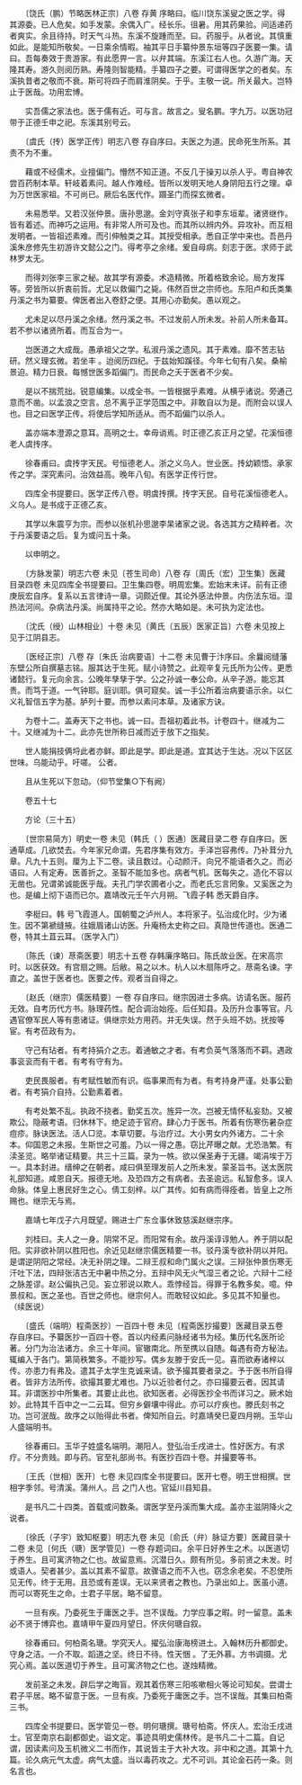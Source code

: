 <!-- { "loadSidebar": true } -->
　　〔饶氏（鹏）节略医林正宗〕八卷 存黄 序略曰。临川饶东溪叟之医之学。得其源委。已人危矣。如手发蒙。余偶入广。经长乐。徂暑。用其药果验。间适递药者爽实。余且待持。时天气斗热。东溪不旋踵而至。曰。药服乎。从者讹。其慎重如此。是能知所敬矣。一日乘余情暇。袖其平日手纂仲景东垣等四子医要一集。请曰。吾每奏效于贵游家。有此愿畀一言。以弁其端。东溪江右人也。久游广海。天隆其寿。游久则阅历熟。寿隆则智能精。手纂四子之要。可谓得医学之的者矣。东溪执昔者之敬而不衰。斯可将四子而肩淮阴矣。于乎。主敬一说。所关最大。岂特止于医哉。功用宏博。

　　实吾儒之家法也。医于儒有近。可与言。故言之。叟名鹏。字九万。以医功冠带于正德壬申之祀。东溪其别号云。

　　〔虞氏（抟）医学正传〕明志八卷 存自序曰。夫医之为道。民命死生所系。其责不为不重。

　　藉或不经儒术。业擅偏门。懵然不知正道。不反几于操刃以杀人乎。粤自神农尝百药制本草。轩岐着素问。越人作难经。皆所以发明天地人身阴阳五行之理。卓为万世医家祖。不可尚已。厥后名医代作。蹑圣门而探玄微者。

　　未易悉举。又若汉张仲景。唐孙思邈。金刘守真张子和李东垣辈。诸贤继作。皆有着述。而神巧之运用。有非常人所可及也。而其所以辨内外。异攻补。而互相发明者。一皆祖述素难。而引伸触类之耳。其授受相承。悉自正学中来也。吾邑丹溪朱彦修先生初游许文懿公之门。得考亭之余绪。爰自母病。刻志于医。求师于武林罗太无。

　　而得刘张李三家之秘。故其学有源委。术造精微。所着格致余论。局方发挥等。旁皆所以折衷前哲。尤足以救偏门之毙。伟然百世之宗师也。东阳卢和氏类集丹溪之书为纂要。俾医者出入卷舒之便。其用心亦勤矣。愚以观之。

　　尤未足以尽丹溪之余绪。然丹溪之书。不过发前人所未发。补前人所未备耳。若不参以诸贤所着。而互合为一。

　　岂医道之大成哉。愚承祖父之学。私淑丹溪之遗风。其于素难。靡不苦志钻研。然义理玄微。若坐丰 。迨阅历四纪。于兹始知蹊径。今年七旬有八矣。桑榆景迫。精力日衰。每憾世医多蹈偏门。而民命之夭于医者不少矣。

　　是以不揣荒拙。锐意编集。以成全书。一皆根据乎素难。从横乎诸说。旁通己意而不凿。以孟浪之空言。总不离乎正学范围之中。非敢自以为是。而附会以误人也。目之曰医学正传。将使后学知所适从。而不蹈偏门以杀人。

　　盖亦端本澄源之意耳。高明之士。幸毋诮焉。时正德乙亥正月之望。花溪恒德老人虞抟序。

　　徐春甫曰。虞抟字天民。号恒德老人。浙之义乌人。世业医。抟幼颖悟。承家传之学。深究素问。治效益高。晚年八旬。有医学正传行世。

　　四库全书提要曰。医学正传八卷。明虞抟撰。抟字天民。自号花溪恒德老人。义乌人。是书成于正德乙亥。

　　其学以朱震亨为宗。而参以张机孙思邈李杲诸家之说。各选其方之精粹者。次于丹溪要语之后。复为或问五十条。

　　以申明之。

　　〔方脉发蒙〕明志六卷 未见〔苍生司命〕八卷 存〔周氏（宏）卫生集〕医藏目录四卷 未见四库全书提要曰。卫生集四卷。明周宏集。宏始末未详。前有正德庚辰宏自序。复系以五言律诗一章。词颇近俚。其论外感法仲景。内伤法东垣。湿热法河间。杂病法丹溪。尚属持平之论。然亦大略如是。未可执为定法也。

　　〔沈氏（绶）山林相业〕十卷 未见〔黄氏（五辰）医家正旨〕六卷 未见按上见于江阴县志。

　　〔医经正宗〕八卷 存〔朱氏 治病要语〕十二卷 未见曹于汴序曰。余曩阅缝藩东壁公所自撰墓志铭。服其达于生死。赋小诗赞之。此观辛复元氏所为公传。更悉诸懿行。复元向余言。公晚年孳孳于学。公之孙诚一奉公命。从辛子游。能忘其贵。而笃于道。一气钟耶。庭训耶。俱可窥矣。诚一手公所着治病要语示余。以仁义礼智信五字为基。胪列十要。而参以素问本草。及诸家方诀。

　　为卷十二。盖寿天下之书也。诚一曰。吾祖初着此书。计卷四十。继减为二十。又继减为十二。此亦先世所称日减而近于放下之指矣。

　　世人能捐技俩埒此者亦鲜。即此是学。即此是道。宜其达于生达。况以下区区世味。乌能动乎。吁嗟。 公者。

　　且从生死以下忽动。（仰节堂集○下有阙）

　　卷五十七

　　方论（三十五）

　　〔世宗易简方〕明史一卷 未见〔韩氏（ ）医通〕医藏目录二卷 存自序曰。医通草成。几欲焚去。今年家兄命谓。先君序集有效方。手泽岂容弗传。乃补茸分九章。凡九十五则。厘为上下二卷。读且数过。心动颜汗。向兄不能语者久之。而必语曰。人有定寿。医善折之。圣智不能加多也。病者气机。医每失之。造化不容以无凿也。兄谓弟诚能医乎哉。夫孔门学农圃者小之。而老氏忘言罔象。又奚医之为也。是编上彻下语而已尔。嘉靖改元壬午六月朔。飞霞子韩 悉天爵自序。

　　李梃曰。韩 号飞霞道人。国朝蜀之泸州人。本将家子。弘治成化时。少为诸生。因不第褫缝掖。往娥眉诸山访医。升庵杨太史称之曰。真隐世传道也。医通二卷，特其土苴云耳。（医学入门）

　　〔陈氏（谏）荩斋医要〕明志十五卷 存韩廉序略曰。陈氏故业医。在宋高宗时。以医获效。有宫扇之赐。后敝。易之以木。杭人以木扇陈呼之。荩斋名谏。字直之。盖世于医者也。医要之传。观者当自得之。

　　〔赵氏（继宗）儒医精要〕一卷 存自序曰。继宗因进士多病。访请名医。服药无效。自考历代方书。脉理药性。配合调治始痊。后任知县。及历升佥事等官。凡遇官僚军民人等有患诸证。俱继宗处方用药。并无失误。然于头班不妨。抚按等宦。有考莅政有为。

　　守己有玷者。有考持狷介之志。着通敏之才者。有考负英气落落而不羁。遇政事衮衮而有干者。有考有守有为。

　　吏民畏服者。有考赋性敏而有识。临事果而有为者。有考持身严谨。处事公勤者。有考狷介自持。公勤素着者。

　　有考处繁不乱。执政不挠者。勤奖五次。旌异一次。岂被无情怀私妄劾。又被欺公。隐蔽考语。归休林下。绝足迹于官府。肆心力于医书。所着有伤寒伤暑杂症痘疹。脉诀医法。活人□览。本草切要。与治疗过。大小男女内外诸方。二十余本。仰国恩之未报。生斯世之可羞。乃以一得之愚。窃比芹曝之献。尤恐浩繁。有渎圣览。略举诸证精要。共三十三篇。录为一帙。欲以保圣寿于无疆。竭涓埃于万一。具本封进。缙绅之在朝者。咸曰俱至理发前人之所未发。蒙圣旨书。送太医院礼部知道。咸恩自天。报德无地。及恐四方之有病者。去圣逾远。私智愈多。误人命脉。体皇上惠民好生之心。倩工刻梓。以广其传。如有病而得痊者。皆皇上之所赐也。继宗无与焉。

　　嘉靖七年戊子六月既望。赐进士广东佥事休致慈溪赵继宗序。

　　刘桂曰。夫人之一身。阴常不足。而阳常有余。故丹溪谆谆勉人。养于阴以配阳。实非欲补阴以胜阳也。余近见赵继宗儒医精要一书。驳丹溪专欲补阴以并阳。是谓逆阴阳之常经。决无补阴之理。二辩王叔和命门属火之误。三辩张仲景伤寒无汗吐下法，四辩张洁古无中暑中热之分。五辩中风无火气湿三者之论。六辩十二经之脉差谬。赵公偏执己见。妄立邪说以欺人。乖悖经旨。得罪于名教多矣。噫。仲景叔和。医之圣也。百世之师也。继宗何人。而敢轻议如此。多见其不知量也。（续医说）

　　〔盛氏（端明）程斋医抄〕一百四十卷 未见〔程斋医抄撮要〕医藏目录五卷 存自序曰。予纂医抄一百四十卷。首以内经素问脉经诸书为经。集历代名医所论著。分门为治法诸方。余三十年间。宦辙南北。所至携以自随。每遇有奇方秘法。辄编入于各门。第简秩繁多。不能抄写。偶乡友滕于安氏一见。喜而欲寿诸梓以传。亦患力有弗及。遣其子太学生克诚来请。欲予撮其要者录之。予于医书所自得者。皆非方法所传。欲撮其要尤难也。乃以近验者付之。亦曰撮要云者。因其请耳。非谓医抄中所集者。其要止此也。欲知医者。必得医抄全书而详习之。厥术始妙。此特其千百中之一二云耳。但穷乡僻壤中得此。亦可以疗疾也。滕氏刻书之功。岂可泯哉。故序之以贻得此书者。俾知所自云。时嘉靖癸巳夏四月朔。玉华山人盛端明书。

　　徐春甫曰。玉华子姓盛名端明。潮阳人。登弘治壬戌进士。性好医方。有求疗。不分贵贱。即与药。官至礼部尚书。有医抄百四十卷。并撮要等书。

　　〔王氏（世相）医开〕七卷 未见四库全书提要曰。医开七卷。明王世相撰。世相字季邻。号清溪。蒲州人。吕 之门人也。官延川县知县。

　　是书凡二十四类。首载或问数条。谓医学至丹溪而集大成。盖亦主滋阴降火之说者。

　　〔徐氏（子宇）致知枢要〕明志九卷 未见〔俞氏（弁）脉证方要〕医藏目录十二卷 未见〔何氏（瑭）医学管见〕一卷 存题词曰。余平日好养生之术。以医道切于养生。且可寓济物之仁也。故留意焉。沉潜日久。颇有所见。多前贤之未发。时或语人。契者甚少。盖以其素不留意。故骤语之而不入也。窃念余老矣。不忍使所见无传。终于无用。且恐或有差误。无以来贤者之教也。乃录出如上。医虽小道。而可以寄死生之命。士君子平居。略不留意。

　　一旦有疾。乃委死生于庸医之手。岂不误哉。力学应事之暇。时一留意。盖未必不贤于博弈也。嘉靖甲午夏四月望日。怀庆何瑭自叙。

　　徐春甫曰。何柏斋名瑭。学究天人。擢弘治康海榜进土。入翰林历升都御史。守身之洁。一介不取。蹈道之坚。终日不待。性天悃 。了无外慕。方书调摄。尤究心焉。盖以医道切于养生。且可寓济物之仁也。遂烛精微。

　　发前圣之未发。辟后学之晦盲。观其着伤寒三阳咳嗽相火等论可知矣。尝谓士君子平居。略不留意于医。一旦有疾。乃委死于庸医之手。岂不误哉。其集曰柏斋三书。

　　四库全书提要曰。医学管见一卷。明何瑭撰。瑭号柏斋。怀庆人。宏治壬戌进士。官至南京右副都御史。谥文定。事迹具明史儒林传。是书凡二十二篇。自记谓，因读素问及玉机微义二书而作，其说皆主于大补大攻。非中和之道。其第十九篇。论久病元气太虚。病气太盛。当以毒药攻之。尤不可训。其论金石药一条。则名言也。

